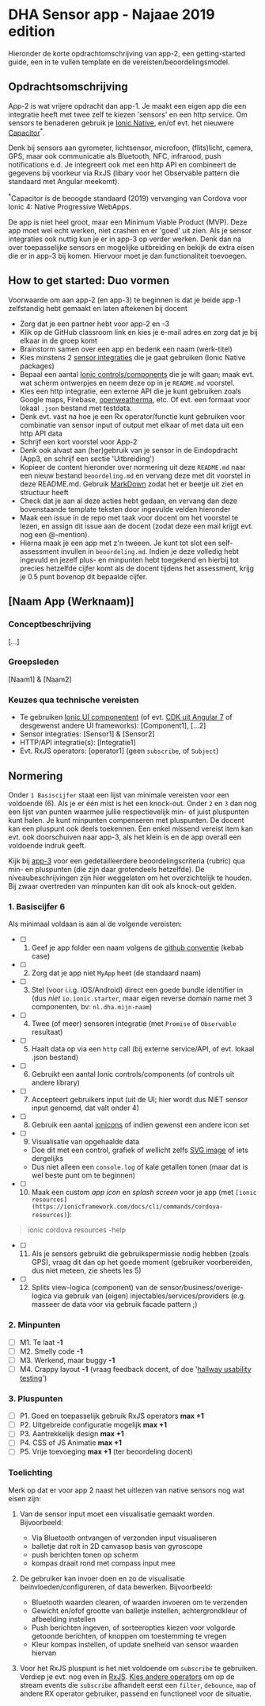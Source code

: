 # DHA Sensor app - Najaae 2019 edition
Hieronder de korte opdrachtomschrijving van app-2, een getting-started guide, een in te vullen template en de vereisten/beoordelingsmodel.

## Opdrachtsomschrijving
App-2 is wat vrijere opdracht dan app-1. Je maakt een eigen app die een integratie heeft met twee zelf te kiezen 'sensors' en een http service. Om sensors te benaderen gebruik je [Ionic Native](https://ionicframework.com/docs/native/), en/of evt. het nieuwere [Capacitor](https://capacitor.ionicframework.com)<sup>*</sup>.

Denk bij sensors aan gyrometer, lichtsensor, microfoon, (flits)licht, camera, GPS, maar ook communicatie als Bluetooth, NFC, infrarood, push notifications e.d. Je integreert ook met een http API en combineert de gegevens bij voorkeur via RxJS (libary voor het Observable pattern die standaard met Angular meekomt).

<sup>*</sup>Capacitor is de beoogde standaard (2019) vervanging van Cordova voor Ionic 4: Native Progressive WebApps.

De app is niet heel groot, maar een Minimum Viable Product (MVP). Deze app moet wel echt werken, niet crashen en er 'goed' uit zien. Als je sensor integraties ook nuttig kun je er in app-3 op verder werken. Denk dan na over toepasselijke sensors en mogelijke uitbreiding en bekijk de extra eisen die er in app-3 bij komen. Hiervoor moet je dan functionaliteit toevoegen.

## How to get started: Duo vormen
Voorwaarde om aan app-2 (en app-3) te beginnen is dat je beide app-1 zelfstandig hebt gemaakt en laten aftekenen bij docent

- Zorg dat je een partner hebt voor app-2 en -3
- Klik op de GitHub classroom link en kies je e-mail adres en zorg dat je bij elkaar in de groep komt
- Brainstorm samen over een app en bedenk een naam (werk-titel)
- Kies minstens 2 [sensor integraties](http://ionicframework.com/docs/native/) die je gaat gebruiken (Ionic Native packages)
- Bepaal een aantal [Ionic controls/components](https://ionicframework.com/docs/components/) die je wilt gaan; maak evt. wat scherm ontwerpjes en neem deze op in je `README.md` voorstel.
- Kies een http integratie, een externe API die je kunt gebruiken zoals Google maps, Firebase, [openweatherma](https://openweathermap.org/api), etc. Of evt. een formaat voor lokaal `.json` bestand met testdata.
- Denk evt. vast na hoe je een Rx operator/functie kunt gebruiken voor combinatie van sensor input of output met elkaar of met data uit een http API data
- Schrijf een kort voorstel voor App-2
- Denk ook alvast aan (her)gebruik van je sensor in de Eindopdracht (App3, en schrijf een sectie 'Uitbreiding')
- Kopieer de content hieronder over normering uit deze `README.md` naar een nieuw bestand `beoordeling.md` en vervang deze met dit voorstel in deze README.md. Gebruik [MarkDown](https://guides.github.com/features/mastering-markdown/) zodat het er beetje uit ziet en structuur heeft
- Check dat je aan al deze acties hebt gedaan, en vervang dan deze bovenstaande template teksten door ingevulde velden hieronder
- Maak een issue in de repo met taak voor docent om het voorstel te lezen, en assign dit issue aan de docent (zodat deze een mail krijgt evt. nog een @-mention).
- Hierna maak je een app met z'n tweeen. Je kunt tot slot een self-assessment invullen in `beoordeling.md`. Indien je deze volledig hebt ingevuld en jezelf plus- en minpunten hebt toegekend en hierbij tot precies hetzelfde cijfer komt als de docent tijdens het assessment, krijg je 0.5 punt bovenop dit bepaalde cijfer.

## [Naam App (Werknaam)]

### Conceptbeschrijving
[...]

### Groepsleden 
[Naam1] & [Naam2]

### Keuzes qua technische vereisten
- Te gebruiken [Ionic UI componentent](https://ionicframework.com/docs/components) (of evt. [CDK uit Angular 7](https://material.angular.io/cdk/categories) of desgewenst andere UI frameworks): [Component1], [...2]
- Sensor integraties: [Sensor1] & [Sensor2]
- HTTP/API integratie(s): [Integratie1]
- Evt. RxJS operators: [operator1] (geen `subscribe`, of `Subject`)

## Normering
Onder `1 Basiscijfer` staat een lijst van minimale vereisten voor een voldoende (6). Als je er één mist is het een knock-out. Onder `2` en `3` dan nog een lijst van punten waarmee jullie respectievelijk min- of juist pluspunten kunt halen. Je kunt minpunten compenseren met pluspunten. De docent kan een pluspunt ook deels toekennen. Een enkel missend vereist item kan evt. ook doorschuiven naar app-3, als het klein is en de app overall een voldoende indruk geeft.

Kijk bij [app-3](https://github.com/HANICA-MAD/dha-eindopdracht-2019) voor een gedetailleerdere beoordelingscriteria (rubric) qua min- en pluspunten (die zijn daar grotendeels hetzelfde). De niveaubeschrijvingen zijn hier weggelaten om het overzichtelijk te houden. Bij zwaar overtreden van minpunten kan dit ook als knock-out gelden.

### 1. Basiscijfer **6**
Als minimaal voldaan is aan al de volgende vereisten:

- [ ] 1. Geef je app folder een naam volgens de [github conventie](https://stackoverflow.com/questions/11947587/is-there-a-naming-convention-for-git-repositories) (kebab case)
- [ ] 2. Zorg dat je app niet `MyApp` heet (de standaard naam)
- [ ] 3. Stel (voor i.i.g. iOS/Android) direct een goede bundle identifier in (dus *niet* `io.ionic.starter`, maar eigen reverse domain name met 3 componenten, bv: `nl.dha.mijn-naam`)
- [ ] 4. Twee (of meer) sensoren integratie (met `Promise` of `Observable` resultaat)
- [ ] 5. Haalt data op via een `http` call (bij externe service/API, of evt. lokaal .json bestand)
- [ ] 6. Gebruikt een aantal Ionic controls/components (of controls uit andere library)
- [ ] 7. Accepteert gebruikers input (uit de UI; hier wordt dus NIET sensor input genoemd, dat valt onder 4)
- [ ] 8. Gebruik een aantal [ionicons](https://ionicons.com/) of indien gewenst een andere icon set
- [ ] 9. Visualisatie van opgehaalde data
    - Doe dit met een control, grafiek of wellicht zelfs [SVG image](https://www.joshmorony.com/using-an-svg-for-animation-in-ionic/) of iets dergelijks
    - Dus niet alleen een `console.log` of kale getallen tonen (maar dat is wel beste punt om te beginnen)
- [ ] 10. Maak een custom *app icon* en *splash screen* voor je app (met `[ionic resources](https://ionicframework.com/docs/cli/commands/cordova-resources)`):
> ionic cordova resources -help
- [ ] 11. Als je sensors gebruikt die gebruikspermissie nodig hebben (zoals GPS), vraag dit dan op het goede moment (gebruiker voorbereiden, dus niet meteen, zie sheets les 5)
- [ ] 12. Splits view-logica (component) van de sensor/business/overige-logica via gebruik van (eigen) injectables/services/providers (e.g. masseer de data voor via gebruik facade pattern ;)

### 2. Minpunten
- [ ] M1. Te laat **-1**
- [ ] M2. Smelly code **-1**
- [ ] M3. Werkend, maar buggy **-1**
- [ ] M4. Crappy layout **-1** (vraag feedback docent, of doe '[hallway usability testing](https://en.wikipedia.org/wiki/Usability_testing#Hallway_testing)')

### 3. Pluspunten
- [ ] P1. Goed en toepasselijk gebruik RxJS operators **max +1**
- [ ] P2. Uitgebreide configuratie mogelijk **max +1**
- [ ] P3. Aantrekkelijk design **max +1**
- [ ] P4. CSS of JS Animatie **max +1**
- [ ] P5. Vrije toevoeging **max +1** (ter beoordeling docent)

### Toelichting
Merk op dat er voor app 2 naast het uitlezen van native sensors nog wat eisen zijn:
1. Van de sensor input moet een visualisatie gemaakt worden. Bijvoorbeeld:
    - Via Bluetooth ontvangen of verzonden input visualiseren
    - balletje dat rolt in 2D canvasop basis van gyroscope
    - push berichten tonen op scherm
    - kompas draait rond met compass input mee

2. De gebruiker kan invoer doen en zo de visualisatie beinvloeden/configureren, of data bewerken. Bijvoorbeeld:
    - Bluetooth waarden clearen, of waarden invoeren om te verzenden
    - Gewicht en/ofof grootte van balletje instellen, achtergrondkleur of afbeelding instellen
    - Push berichten ingeven, of sorteeropties kiezen voor volgorde getoonde berichten, of knoppen om toestemming te vregen
    - Kleur kompas instellen, of update snelheid van sensor waarden hiervan

3. Voor het RxJS pluspunt is het niet voldoende om `subscribe` te gebruiken. Verdiep je evt. nog even in [RxJS](https://angular.io/guide/rx-library). 
[Kies andere operators](http://reactivex.io/documentation/operators.html#tree) om op de stream events die `subscribe` afhandelt eerst een `filter`, `debounce`, `map` of andere RX operator gebruiker, passend en functioneel voor de situatie.
